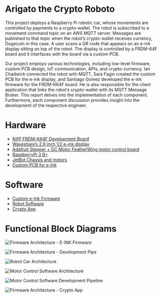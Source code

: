 # Arigato the Crypto Roboto
This project deploys a Raspberry Pi robotic car, whose movements are controlled by payments to a crypto-wallet. The robot is subscribed to a movement command topic on an AWS MQTT server. Messages are published to that topic when the robot’s crypto-wallet receives currency, Dogecoin in this case. A user scans a QR code that appears on an e-ink display sitting on top of the robot. The display is controlled by a FRDM-64F board and it interfaces with the board via a custom PCB. 

Our project employs various technologies, including low-level firmware, custom PCB design, IoT communication, APIs, and crypto-currency. Ian Chadwick connected the robot with MQTT, Sara Fagin created the custom PCB for the e-ink display, and Santiago Gomez developed the e-ink firmware for the FRDM-K64F board. He is also responsible for the client application that links the robot’s crypto-wallet with its MQTT Message Broker. This report delves into the implementation of each component. Furthermore, each component discussion provides insight into the development of the respective engineer.

# Hardware
- [NXP FRDM-K64F Development Board](https://www.nxp.com/design/development-boards/freedom-development-boards/mcu-boards/freedom-development-platform-for-kinetis-k64-k63-and-k24-mcus:FRDM-K64F)
- [Waveshare’s 2.9 inch V2 e-ink display](https://www.waveshare.com/wiki/4.2inch_e-Paper_Module)
- [Adafruit Stepper + DC Motor FeatherWing motor control board](https://learn.adafruit.com/adafruit-stepper-dc-motor-featherwing)
- [RaspberryPi 3 B+](https://www.raspberrypi.com/products/raspberry-pi-3-model-b-plus/)
- [JetBot Chassis and motors](https://jetbot.org/master/index.html)
- [Custom PCB for e-Ink](https://github.com/sfagin89/Arigato_Crypto_Roboto/tree/main/PCB_files)

# Software
- [Custom e-Ink Firmware](https://github.com/sfagin89/Arigato_Crypto_Roboto/tree/main/eink_firmware/development/eink_spi_firmware)
- [Robot Software](https://github.com/sfagin89/Arigato_Crypto_Roboto/tree/main/RPi)
- [Crypto App](https://github.com/sfagin89/Arigato_Crypto_Roboto/tree/main/crypto_app)

# Functional Block Diagrams

![Firmware Architecture - E-INK Firmware](https://user-images.githubusercontent.com/30096097/166616635-c3e24d55-607d-4b58-ab62-506a47517805.png)


![Firmware Architecture - Development Pipe](https://user-images.githubusercontent.com/30096097/166616664-18d5f208-ab0f-4a01-9c0d-cda46340b7ad.png)


![Robot Car Architecture](https://user-images.githubusercontent.com/13345034/166616968-b8a1f653-6c51-4e58-a324-c958855ef366.jpeg)


![Motor Control Software Architecture](https://user-images.githubusercontent.com/13345034/166617033-9c3753e3-a4ba-4514-a2e5-f6785130dc26.jpeg)


![Motor Control Software Development Pipeline](https://user-images.githubusercontent.com/13345034/166617059-116e8ba1-6c50-40f9-857f-ce57c63b9f24.jpeg)


![Firmware Architecture - Crypto App](https://user-images.githubusercontent.com/30096097/166616678-9f83f57f-a751-4170-b36c-24d4db70fd81.png)


